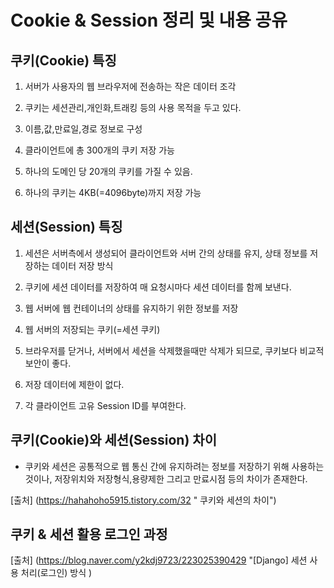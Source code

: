 # Cookie & Session 정리 및 내용 공유 

## 쿠키(Cookie) 특징

1. 서버가 사용자의 웹 브라우저에 전송하는 작은 데이터 조각

2. 쿠키는 세션관리,개인화,트래킹 등의 사용 목적을 두고 있다.

3. 이름,값,만료일,경로 정보로 구성

4. 클라이언트에 총 300개의 쿠키 저장 가능

5. 하나의 도메인 당 20개의 쿠키를 가질 수 있음.

6. 하나의 쿠키는 4KB(=4096byte)까지 저장 가능


## 세션(Session) 특징

1. 세션은 서버측에서 생성되어 클라이언트와 서버 간의 상태를 유지, 상태 정보를 저장하는 데이터 저장 방식

2. 쿠키에 세션 데이터를 저장하여 매 요청시마다 세션 데이터를 함께 보낸다.

3. 웹 서버에 웹 컨테이너의 상태를 유지하기 위한 정보를 저장

4. 웹 서버의 저장되는 쿠키(=세션 쿠키)

5. 브라우저를 닫거나, 서버에서 세션을 삭제했을때만 삭제가 되므로, 쿠키보다 비교적 보안이 좋다.

6. 저장 데이터에 제한이 없다.

7. 각 클라이언트 고유 Session ID를 부여한다.

## 쿠키(Cookie)와 세션(Session) 차이

* 쿠키와 세션은 공통적으로 웹 통신 간에 유지하려는 정보를 저장하기 위해 사용하는 것이나, 저장위치와 저장형식,용량제한 그리고 만료시점 등의 차이가 존재한다.

[출처] (https://hahahoho5915.tistory.com/32 " 쿠키와 세션의 차이")


## 쿠키 & 세션 활용 로그인 과정
[출처] (https://blog.naver.com/y2kdj9723/223025390429 "[Django] 세션 사용 처리(로그인) 방식 )